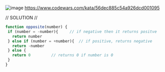 ![image](https://github.com/user-attachments/assets/e3734c6d-0b16-491d-a10b-c3d63c7922bc)
https://www.codewars.com/kata/56dec885c54a926dcd001095 

// SOLUTION //
```javascript
function opposite(number) {
 if (number = -number){		// if negative then it returns positve 
   return number
 } else if (number = +number){	// if positive, returns negative
   return -number
 } else {
   return 0			// returns 0 if number is 0
 }
}
```
